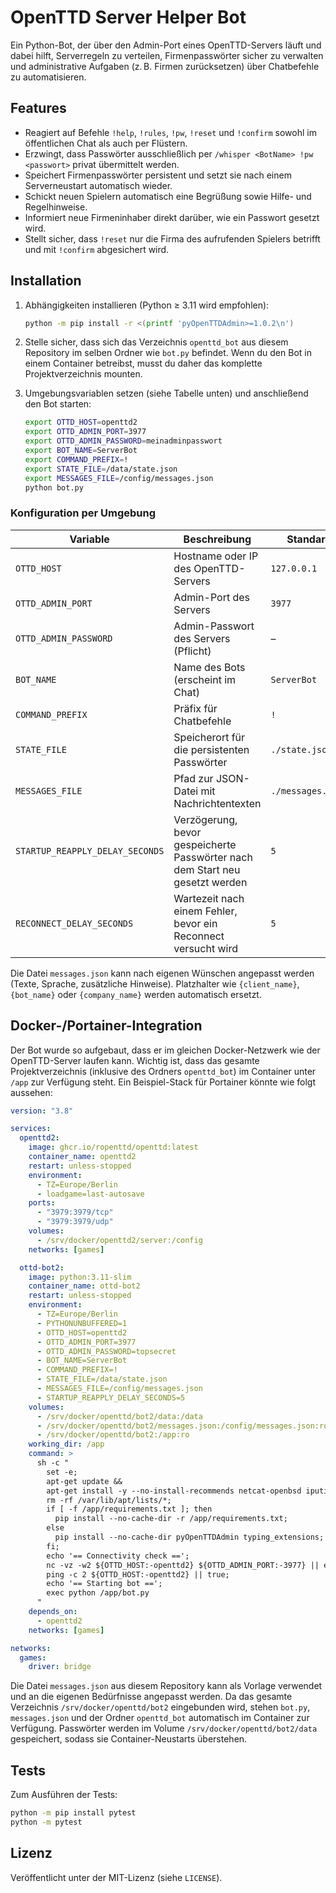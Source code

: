 # OpenTTD Server Helper Bot

Ein Python-Bot, der über den Admin-Port eines OpenTTD-Servers läuft und dabei hilft, Serverregeln zu verteilen, Firmenpasswörter sicher zu verwalten und administrative Aufgaben (z. B. Firmen zurücksetzen) über Chatbefehle zu automatisieren.

## Features

- Reagiert auf Befehle `!help`, `!rules`, `!pw`, `!reset` und `!confirm` sowohl im öffentlichen Chat als auch per Flüstern.
- Erzwingt, dass Passwörter ausschließlich per `/whisper <BotName> !pw <passwort>` privat übermittelt werden.
- Speichert Firmenpasswörter persistent und setzt sie nach einem Serverneustart automatisch wieder.
- Schickt neuen Spielern automatisch eine Begrüßung sowie Hilfe- und Regelhinweise.
- Informiert neue Firmeninhaber direkt darüber, wie ein Passwort gesetzt wird.
- Stellt sicher, dass `!reset` nur die Firma des aufrufenden Spielers betrifft und mit `!confirm` abgesichert wird.

## Installation

1. Abhängigkeiten installieren (Python ≥ 3.11 wird empfohlen):

   ```bash
   python -m pip install -r <(printf 'pyOpenTTDAdmin>=1.0.2\n')
   ```

2. Stelle sicher, dass sich das Verzeichnis `openttd_bot` aus diesem Repository im selben Ordner wie `bot.py` befindet. Wenn du
   den Bot in einem Container betreibst, musst du daher das komplette Projektverzeichnis mounten.

3. Umgebungsvariablen setzen (siehe Tabelle unten) und anschließend den Bot starten:

   ```bash
   export OTTD_HOST=openttd2
   export OTTD_ADMIN_PORT=3977
   export OTTD_ADMIN_PASSWORD=meinadminpasswort
   export BOT_NAME=ServerBot
   export COMMAND_PREFIX=!
   export STATE_FILE=/data/state.json
   export MESSAGES_FILE=/config/messages.json
   python bot.py
   ```

### Konfiguration per Umgebung

| Variable                        | Beschreibung                                                                 | Standard          |
|---------------------------------|------------------------------------------------------------------------------|-------------------|
| `OTTD_HOST`                     | Hostname oder IP des OpenTTD-Servers                                         | `127.0.0.1`       |
| `OTTD_ADMIN_PORT`               | Admin-Port des Servers                                                       | `3977`            |
| `OTTD_ADMIN_PASSWORD`           | Admin-Passwort des Servers (Pflicht)                                         | –                 |
| `BOT_NAME`                      | Name des Bots (erscheint im Chat)                                            | `ServerBot`       |
| `COMMAND_PREFIX`                | Präfix für Chatbefehle                                                       | `!`               |
| `STATE_FILE`                    | Speicherort für die persistenten Passwörter                                  | `./state.json`    |
| `MESSAGES_FILE`                 | Pfad zur JSON-Datei mit Nachrichtentexten                                    | `./messages.json` |
| `STARTUP_REAPPLY_DELAY_SECONDS` | Verzögerung, bevor gespeicherte Passwörter nach dem Start neu gesetzt werden | `5`               |
| `RECONNECT_DELAY_SECONDS`       | Wartezeit nach einem Fehler, bevor ein Reconnect versucht wird               | `5`               |


Die Datei `messages.json` kann nach eigenen Wünschen angepasst werden (Texte, Sprache, zusätzliche Hinweise). Platzhalter wie `{client_name}`, `{bot_name}` oder `{company_name}` werden automatisch ersetzt.

## Docker-/Portainer-Integration

Der Bot wurde so aufgebaut, dass er im gleichen Docker-Netzwerk wie der OpenTTD-Server laufen kann. Wichtig ist, dass das
gesamte Projektverzeichnis (inklusive des Ordners `openttd_bot`) im Container unter `/app` zur Verfügung steht. Ein
Beispiel-Stack für Portainer könnte wie folgt aussehen:

```yaml
version: "3.8"

services:
  openttd2:
    image: ghcr.io/ropenttd/openttd:latest
    container_name: openttd2
    restart: unless-stopped
    environment:
      - TZ=Europe/Berlin
      - loadgame=last-autosave
    ports:
      - "3979:3979/tcp"
      - "3979:3979/udp"
    volumes:
      - /srv/docker/openttd2/server:/config
    networks: [games]

  ottd-bot2:
    image: python:3.11-slim
    container_name: ottd-bot2
    restart: unless-stopped
    environment:
      - TZ=Europe/Berlin
      - PYTHONUNBUFFERED=1
      - OTTD_HOST=openttd2
      - OTTD_ADMIN_PORT=3977
      - OTTD_ADMIN_PASSWORD=topsecret
      - BOT_NAME=ServerBot
      - COMMAND_PREFIX=!
      - STATE_FILE=/data/state.json
      - MESSAGES_FILE=/config/messages.json
      - STARTUP_REAPPLY_DELAY_SECONDS=5
    volumes:
      - /srv/docker/openttd/bot2/data:/data
      - /srv/docker/openttd/bot2/messages.json:/config/messages.json:ro
      - /srv/docker/openttd/bot2:/app:ro
    working_dir: /app
    command: >
      sh -c "
        set -e;
        apt-get update &&
        apt-get install -y --no-install-recommends netcat-openbsd iputils-ping &&
        rm -rf /var/lib/apt/lists/*;
        if [ -f /app/requirements.txt ]; then
          pip install --no-cache-dir -r /app/requirements.txt;
        else
          pip install --no-cache-dir pyOpenTTDAdmin typing_extensions;
        fi;
        echo '== Connectivity check ==';
        nc -vz -w2 ${OTTD_HOST:-openttd2} ${OTTD_ADMIN_PORT:-3977} || echo 'WARN: Admin-Port nicht erreichbar';
        ping -c 2 ${OTTD_HOST:-openttd2} || true;
        echo '== Starting bot ==';
        exec python /app/bot.py
      "
    depends_on:
      - openttd2
    networks: [games]

networks:
  games:
    driver: bridge
```

Die Datei `messages.json` aus diesem Repository kann als Vorlage verwendet und an die eigenen Bedürfnisse angepasst werden. Da
das gesamte Verzeichnis `/srv/docker/openttd/bot2` eingebunden wird, stehen `bot.py`, `messages.json` und der Ordner
`openttd_bot` automatisch im Container zur Verfügung. Passwörter werden im Volume `/srv/docker/openttd/bot2/data` gespeichert,
sodass sie Container-Neustarts überstehen.


## Tests

Zum Ausführen der Tests:

```bash
python -m pip install pytest
python -m pytest
```

## Lizenz

Veröffentlicht unter der MIT-Lizenz (siehe `LICENSE`).
